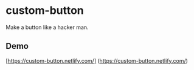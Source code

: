 # custom-button
Make a button like a hacker man.

## Demo
[https://custom-button.netlify.com/] (https://custom-button.netlify.com/)
